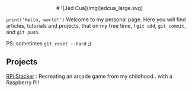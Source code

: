 <center>
# ![Jed Cua](img/jedcua_large.svg)
</center>

`print('Hello, world!')` Welcome to my personal page. Here you will find articles, tutorials and projects, that on my free time, I `git add`, `git commit`, and `git push`.

PS: sometimes `git reset --hard` ;)

## Projects
[RPi Stacker](projects/rpi_stacker.md) : Recreating an arcade game from my childhood.. with a Raspberry Pi!